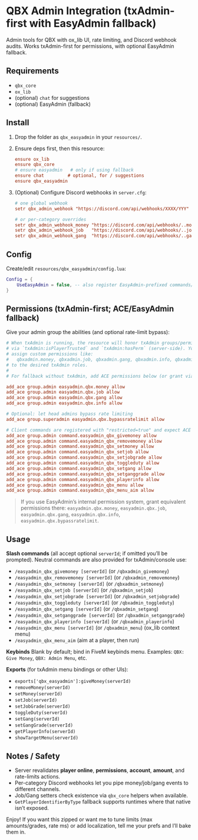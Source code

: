 # QBX Admin Integration (txAdmin-first with EasyAdmin fallback)

Admin tools for QBX with ox_lib UI, rate limiting, and Discord webhook audits. Works txAdmin-first for permissions, with optional EasyAdmin fallback.

## Requirements
- `qbx_core`
- `ox_lib`
- (optional) `chat` for suggestions
- (optional) EasyAdmin (fallback)

## Install
1. Drop the folder as `qbx_easyadmin` in your `resources/`.
2. Ensure deps first, then this resource:
   ```cfg
   ensure ox_lib
   ensure qbx_core
   # ensure easyadmin   # only if using fallback
   ensure chat         # optional, for / suggestions
   ensure qbx_easyadmin
   ```

3. (Optional) Configure Discord webhooks in `server.cfg`:

   ```cfg
   # one global webhook
   setr qbx_admin_webhook "https://discord.com/api/webhooks/XXXX/YYY"

   # or per-category overrides
   setr qbx_admin_webhook_money "https://discord.com/api/webhooks/..money.."
   setr qbx_admin_webhook_job   "https://discord.com/api/webhooks/..job.."
   setr qbx_admin_webhook_gang  "https://discord.com/api/webhooks/..gang.."
   ```

## Config

Create/edit `resources/qbx_easyadmin/config.lua`:

```lua
Config = {
    UseEasyAdmin = false, -- also register EasyAdmin-prefixed commands/permissions when true
}
```

## Permissions (txAdmin-first; ACE/EasyAdmin fallback)

Give your admin group the abilities (and optional rate-limit bypass):

```cfg
# When txAdmin is running, the resource will honor txAdmin groups/permissions
# via `txAdmin:isPlayerTrusted` and `txAdmin:hasPerm` (server-side). You should
# assign custom permissions like:
#   qbxadmin.money, qbxadmin.job, qbxadmin.gang, qbxadmin.info, qbxadmin.heal, qbxadmin.revive
# to the desired txAdmin roles.
#
# For fallback without txAdmin, add ACE permissions below (or grant via EasyAdmin):

add_ace group.admin easyadmin.qbx.money allow
add_ace group.admin easyadmin.qbx.job allow
add_ace group.admin easyadmin.qbx.gang allow
add_ace group.admin easyadmin.qbx.info allow

# Optional: let head admins bypass rate limiting
add_ace group.superadmin easyadmin.qbx.bypassratelimit allow

# Client commands are registered with "restricted=true" and expect ACE like:
add_ace group.admin command.easyadmin_qbx_givemoney allow
add_ace group.admin command.easyadmin_qbx_removemoney allow
add_ace group.admin command.easyadmin_qbx_setmoney allow
add_ace group.admin command.easyadmin_qbx_setjob allow
add_ace group.admin command.easyadmin_qbx_setjobgrade allow
add_ace group.admin command.easyadmin_qbx_toggleduty allow
add_ace group.admin command.easyadmin_qbx_setgang allow
add_ace group.admin command.easyadmin_qbx_setganggrade allow
add_ace group.admin command.easyadmin_qbx_playerinfo allow
add_ace group.admin command.easyadmin_qbx_menu allow
add_ace group.admin command.easyadmin_qbx_menu_aim allow
```

> If you use EasyAdmin’s internal permission system, grant equivalent permissions there:
> `easyadmin.qbx.money`, `easyadmin.qbx.job`, `easyadmin.qbx.gang`, `easyadmin.qbx.info`, `easyadmin.qbx.bypassratelimit`.

## Usage

**Slash commands** (all accept optional `serverId`; if omitted you’ll be prompted). Neutral commands are also provided for txAdmin/console use:

* `/easyadmin_qbx_givemoney [serverId]` (or `/qbxadmin_givemoney`)
* `/easyadmin_qbx_removemoney [serverId]` (or `/qbxadmin_removemoney`)
* `/easyadmin_qbx_setmoney [serverId]` (or `/qbxadmin_setmoney`)
* `/easyadmin_qbx_setjob [serverId]` (or `/qbxadmin_setjob`)
* `/easyadmin_qbx_setjobgrade [serverId]` (or `/qbxadmin_setjobgrade`)
* `/easyadmin_qbx_toggleduty [serverId]` (or `/qbxadmin_toggleduty`)
* `/easyadmin_qbx_setgang [serverId]` (or `/qbxadmin_setgang`)
* `/easyadmin_qbx_setganggrade [serverId]` (or `/qbxadmin_setganggrade`)
* `/easyadmin_qbx_playerinfo [serverId]` (or `/qbxadmin_playerinfo`)
* `/easyadmin_qbx_menu [serverId]` (or `/qbxadmin_menu`) (ox_lib context menu)
* `/easyadmin_qbx_menu_aim` (aim at a player, then run)

**Keybinds**
Blank by default; bind in FiveM keybinds menu. Examples: `QBX: Give Money`, `QBX: Admin Menu`, etc.

**Exports** (for txAdmin menu bindings or other UIs):

* `exports['qbx_easyadmin']:giveMoney(serverId)`
* `removeMoney(serverId)`
* `setMoney(serverId)`
* `setJob(serverId)`
* `setJobGrade(serverId)`
* `toggleDuty(serverId)`
* `setGang(serverId)`
* `setGangGrade(serverId)`
* `getPlayerInfo(serverId)`
* `showTargetMenu(serverId)`

## Notes / Safety

* Server revalidates **player online**, **permissions**, **account**, **amount**, and rate-limits actions.
* Per-category Discord webhooks let you pipe money/job/gang events to different channels.
* Job/Gang setters check existence via `qbx_core` helpers when available.
* `GetPlayerIdentifierByType` fallback supports runtimes where that native isn’t exposed.

Enjoy! If you want this zipped or want me to tune limits (max amounts/grades, rate ms) or add localization, tell me your prefs and I’ll bake them in.


